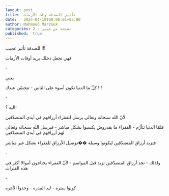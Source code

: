 ```yaml
---
layout: post
title:  تأثير الصدقة وقت الأزمات
date:   2024-04-10T00:00:01+03:00
author: Mahmoud Marzouk
categories: 2 - نصيحة من خبير
published:  true
---
```

للصدقة تأثير عجيب !!!

فهي تجعل دخلك يزيد أوقات الأزمات

\-

يعني

كلّ ما الدنيا تكون أسوء على الناس - تتحسّن عندك !!!

\-

ليه ؟!!

لأنّ الله سبحانه وتعالى يرسل للفقراء أرزاقهم في أيدي
المتصدّقين

فلمّا الدنيا تتأزّم - الفقراء ما يقدروش يكسبوا بشكل مباشر - فيرسل الله
سبحانه وتعالى لهم أرزاقهم في أيدي المتصدّقين

فتزيد أرزاق المتصدّقين ليكونوا وسيلة ��توصيل الأرزاق للفقراء بشكل غير
مباشر

\-

ولذلك - تجد أرزاق المتصدّقين تزيد قبل المواسم - لأنّ الفقراء يحتاجون
أموالا أكثر في هذه الفترات

\-

كونوا سترة - ليد القدرة - وخذوا الأجرة
